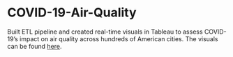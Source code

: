 # COVID-19-Air-Quality

Built ETL pipeline and created real-time visuals in Tableau to assess COVID-19’s impact on air quality across hundreds of American cities. The visuals can be found [here](https://public.tableau.com/views/COVIDAirQuality/Dashboard1?:language=en&:display_count=y&:origin=viz_share_link).





